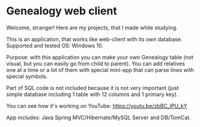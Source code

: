 # Genealogy web client
Welcome, stranger! 
Here are my projects, that I made while studying.

This is an application, that works like web-client with its own database. Supported and tested OS: Windows 10.

Purpose: with this application you can make your own Genealogy table (not visual, but you can easily go from child to parent).
You can add relatives one at a time or a lot of them with special mini-app that can parse lines with special symbols.

Part of SQL code is not included because it is not very important (just simple database including 1 table with 12 columns and 1 primary key).

You can see how it's working on YouTube: https://youtu.be/zbBC_lPU_kY

App includes: Java Spring MVC/Hibernate/MySQL Server and DB/TomCat.
